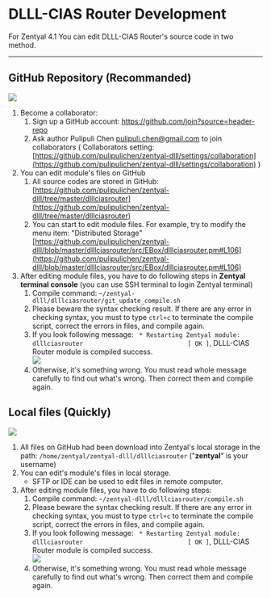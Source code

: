 DLLL-CIAS Router Development
=======

For Zentyal 4.1
You can edit DLLL-CIAS Router's source code in two method.

----------

## GitHub Repository (Recommanded)

![](https://lh3.googleusercontent.com/-UmoGGcJLc_c/WXdpH-r4PSI/AAAAAAADO6Y/LC1jM9TTgLQ5sZ9KYLmmbnSsD08uStZDgCHMYCw/s0/2017-07-25_23-50-20.png)

1. Become a collaborator:
	1. Sign up a GitHub account: https://github.com/join?source=header-repo
	2. Ask author Pulipuli Chen <pulipuli.chen@gmail.com> to join collaborators ( Collaborators setting: [https://github.com/pulipulichen/zentyal-dlll/settings/collaboration](https://github.com/pulipulichen/zentyal-dlll/settings/collaboration) )
2. You can edit module's files on GitHub
	1. All source codes are stored in GitHub: [https://github.com/pulipulichen/zentyal-dlll/tree/master/dlllciasrouter](https://github.com/pulipulichen/zentyal-dlll/tree/master/dlllciasrouter)
	2. You can start to edit module files. For example, try to modify the menu item: "Distributed Storage" [https://github.com/pulipulichen/zentyal-dlll/blob/master/dlllciasrouter/src/EBox/dlllciasrouter.pm#L106](https://github.com/pulipulichen/zentyal-dlll/blob/master/dlllciasrouter/src/EBox/dlllciasrouter.pm#L106)
3. After editing module files, you have to do following steps in **Zentyal terminal console** (you can use SSH terminal to login Zentyal terminal)
	1. Compile command: ```` ~/zentyal-dlll/dlllciasrouter/git_update_compile.sh ````
	2. Please beware the syntax checking result. If there are any error in checking syntax, you must to type ```` ctrl+c ```` to terminate the compile script, correct the errors in files, and compile again.
	3. If you look following message: ````  * Restarting Zentyal module: dlllciasrouter                             [ OK ] ````, DLLL-CIAS Router module is compiled success. <br/> ![](https://lh3.googleusercontent.com/-aB5PQQdE0LA/WXdsfRapp7I/AAAAAAADO6w/f8FjzBkt18IhxVgUZmvNBTABInAuxq7PACHMYCw/s0/2017-07-26_00-04-42.png)
	4. Otherwise, it's something wrong. You must read whole message carefully to find out what's wrong. Then correct them and compile again.  


## Local files (Quickly)

![](https://lh3.googleusercontent.com/-6XMd2lIeiAM/WXdtytoQJXI/AAAAAAADO64/2uqhbRgKS-UkeOlEkRq9ceB8EqSkxI5SwCHMYCw/s0/2017-07-26_00-10-15.png)

1. All files on GitHub had been download into Zentyal's local storage in the path: ```` /home/zentyal/zentyal-dlll/dlllciasrouter ```` ("**zentyal**" is your username)
2. You can edit's module's files in local storage.
	* SFTP or IDE can be used to edit files in remote computer. 
3. After editing module files, you have to do following steps:
	1. Compile command: ```` ~/zentyal-dlll/dlllciasrouter/compile.sh ````
	2. Please beware the syntax checking result. If there are any error in checking syntax, you must to type ```` ctrl+c ```` to terminate the compile script, correct the errors in files, and compile again.
	3. If you look following message: ````  * Restarting Zentyal module: dlllciasrouter                             [ OK ] ````, DLLL-CIAS Router module is compiled success. <br/> 
![](https://lh3.googleusercontent.com/-aB5PQQdE0LA/WXdsfRapp7I/AAAAAAADO6w/f8FjzBkt18IhxVgUZmvNBTABInAuxq7PACHMYCw/s0/2017-07-26_00-04-42.png)
	4. Otherwise, it's something wrong. You must read whole message carefully to find out what's wrong. Then correct them and compile again.  
